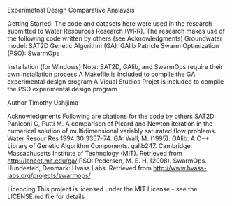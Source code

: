 Experimetnal Design Comparative Analaysis

Getting Started:
The code and datasets here were used in the research submitted to Water Resources Research (WRR). 
The research makes use of the following code written by others (see Acknowledgments)
Groundwater model: SAT2D
Genetic Algorithm (GA): GAlib
Patricle Swarm Optimization (PSO): SwarmOps

Installation (for Windows)
Note: SAT2D, GAlib, and SwarmOps require their own installation process
A Makefile is included to compile the GA experimental design program
A Visual Studios Projet is included to compile the PSO experimental design program

Author
Timothy Ushijima

Acknowledgments
Following are citations for the code by others
SAT2D:
Paniconi C, Putti M. A comparison of Picard and Newton iteration in the numerical solution of multidimensional variably saturated flow problems. Water Resour Res 1994;30:3357–74.
GA:
Wall, M. (1995). GAlib: A C++ Library of Genetic Algorithm Components. galib247. Cambridge: Massachusetts Institute of Technology (MIT). Retrieved from http://lancet.mit.edu/ga/
PSO:
Pedersen, M. E. H. (2008). SwarmOps. Hundested, Denmark: Hvass Labs. Retrieved from http://www.hvass-labs.org/projects/swarmops/

Licencing
This project is licensed under the MIT License - see the LICENSE.md file for details
